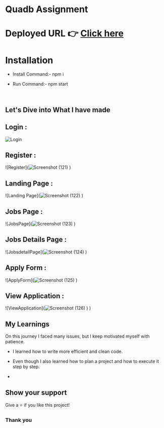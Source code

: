 # Quadb Assignment

# Deployed URL 👉 [Click here](https://job-app-psi-snowy.vercel.app/)

# Installation

- Install Command:- npm i
- Run Command:- npm start


  <br/>






## Let's Dive into What I have made


## Login :

![Login]((https://github.com/VinayRinait/Quadb-Tech_assignment/assets/108014776/d04fd249-9dd6-4987-a953-b85658e11f7e)
)

## Register :

![Register](![Screenshot (121)](https://github.com/VinayRinait/Quadb-Tech_assignment/assets/108014776/21b188c7-e363-4bd1-a7c1-e8bcf3219fec)
)

## Landing Page :

![Landing Page](![Screenshot (122)](https://github.com/VinayRinait/Quadb-Tech_assignment/assets/108014776/775c10ec-5001-41f4-bc61-42c137010121)
)

## Jobs Page :

![JobsPage](![Screenshot (123)](https://github.com/VinayRinait/Quadb-Tech_assignment/assets/108014776/5937f62a-38fc-4ca8-9a2a-a204d4c082fb)
)

## Jobs Details Page :

![JobsdetailPage](![Screenshot (124)](https://github.com/VinayRinait/Quadb-Tech_assignment/assets/108014776/f8c2fe00-1ec2-4ce2-8be1-c4da5b0e1f18)
)

## Apply Form :

![ApplyForm](![Screenshot (125)](https://github.com/VinayRinait/Quadb-Tech_assignment/assets/108014776/012efac2-2ad6-40b8-ade8-2a561ceef6aa)
)
## View Application :

![ViewApplication](![Screenshot (126)](https://github.com/VinayRinait/Quadb-Tech_assignment/assets/108014776/9da5159b-64b0-40a4-90e6-298379dc1128)
)
)


## My Learnings

On this journey I faced many issues, but I keep motivated myself with patience.

- I learned how to write more efficient and clean code.

- Even though I also learned how to plan a project and how to execute it step by step.

-



## Show your support

Give a ⭐️ if you like this project!

### Thank you
